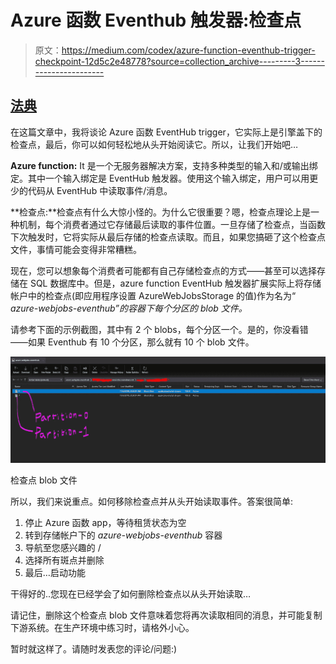 # Azure 函数 Eventhub 触发器:检查点

> 原文：<https://medium.com/codex/azure-function-eventhub-trigger-checkpoint-12d5c2e48778?source=collection_archive---------3----------------------->

## [法典](http://medium.com/codex)

在这篇文章中，我将谈论 Azure 函数 EventHub trigger，它实际上是引擎盖下的检查点，最后，你可以如何轻松地从头开始阅读它。所以，让我们开始吧…

**Azure function:** It 是一个无服务器解决方案，支持多种类型的输入和/或输出绑定。其中一个输入绑定是 EventHub 触发器。使用这个输入绑定，用户可以用更少的代码从 EventHub 中读取事件/消息。

**检查点:**检查点有什么大惊小怪的。为什么它很重要？嗯，检查点理论上是一种机制，每个消费者通过它存储最后读取的事件位置。一旦存储了检查点，当函数下次触发时，它将实际从最后存储的检查点读取。而且，如果您搞砸了这个检查点文件，事情可能会变得非常糟糕。

现在，您可以想象每个消费者可能都有自己存储检查点的方式——甚至可以选择存储在 SQL 数据库中。但是，azure function EventHub 触发器扩展实际上将存储帐户中的检查点(即应用程序设置 AzureWebJobsStorage 的值)作为名为“ *azure-webjobs-eventhub”的容器下每个分区的 blob 文件。*

请参考下面的示例截图，其中有 2 个 blobs，每个分区一个。是的，你没看错——如果 Eventhub 有 10 个分区，那么就有 10 个 blob 文件。

![](img/106b17b94a7b671a6cb18ec229f39636.png)

检查点 blob 文件

所以，我们来说重点。如何移除检查点并从头开始读取事件。答案很简单:

1.  停止 Azure 函数 app，等待租赁状态为空
2.  转到存储帐户下的 *azure-webjobs-eventhub* 容器
3.  导航至您感兴趣的 <eventhub namespace="">/</eventhub>
4.  选择所有斑点并删除
5.  最后…启动功能

干得好的..您现在已经学会了如何删除检查点以从头开始读取…

请记住，删除这个检查点 blob 文件意味着您将再次读取相同的消息，并可能复制下游系统。在生产环境中练习时，请格外小心。

暂时就这样了。请随时发表您的评论/问题:)